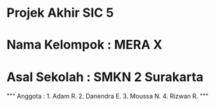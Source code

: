 # Projek Akhir SIC 5 
# Nama Kelompok : MERA X
# Asal Sekolah  : SMKN 2 Surakarta
""" 
   Anggota : 1. Adam R.
             2. Danendra E.
             3. Moussa N.
             4. Rizwan R.
"""
